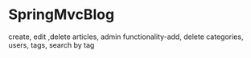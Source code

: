 # SpringMvcBlog
create, edit ,delete articles, admin functionality-add, delete categories, users, tags, search by tag
